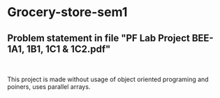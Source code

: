 # Grocery-store-sem1
<h2>Problem statement in file "PF Lab Project BEE-1A1, 1B1, 1C1 & 1C2.pdf"</h2>
<br>
 <p style=”color:red'>This project is made without usage of object oriented programing and poiners, uses parallel arrays.</p>
